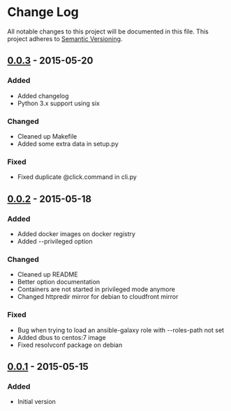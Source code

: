 # Change Log
All notable changes to this project will be documented in this file.
This project adheres to [Semantic Versioning](http://semver.org/).

## [0.0.3] - 2015-05-20
### Added
* Added changelog
* Python 3.x support using six

### Changed
* Cleaned up Makefile
* Added some extra data in setup.py

### Fixed
* Fixed duplicate @click.command in cli.py

## [0.0.2] - 2015-05-18
### Added
* Added docker images on docker registry
* Added --privileged option

### Changed
* Cleaned up README
* Better option documentation
* Containers are not started in privileged mode anymore
* Changed httpredir mirror for debian to cloudfront mirror

### Fixed
* Bug when trying to load an ansible-galaxy role with --roles-path not set
* Added dbus to centos:7 image
* Fixed resolvconf package on debian

## [0.0.1] - 2015-05-15
### Added
* Initial version

[unreleased]: https://github.com/AerisCloud/ansible-role-test/compare/v0.0.3...HEAD
[0.0.3]: https://github.com/AerisCloud/ansible-role-test/compare/v0.0.2...v0.0.3
[0.0.2]: https://github.com/AerisCloud/ansible-role-test/compare/v0.0.1...v0.0.2
[0.0.1]: https://github.com/AerisCloud/ansible-role-test/tree/v0.0.1
